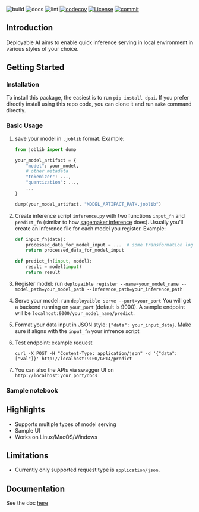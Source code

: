![build](https://github.com/criss-wang/dpai/workflows/build/badge.svg) 
![docs](https://github.com/criss-wang/dpai/workflows/docs/badge.svg) 
![lint](https://github.com/criss-wang/dpai/workflows/lint/badge.svg)
[![codecov](https://codecov.io/gh/Criss-Wang/dpai/graph/badge.svg?token=D73VGZR7NN)](https://codecov.io/gh/Criss-Wang/dpai)
[![License](https://img.shields.io/badge/License-Apache_2.0-blue.svg)](https://opensource.org/licenses/Apache-2.0)
[![commit](https://img.shields.io/github/last-commit/criss-wang/dpai)](https://github.com/criss-wang/dpai/commits/master)

## Introduction
Deployable AI aims to enable quick inference serving in local environment in various styles of your choice.

## Getting Started
### Installation
To install this package, the easiest is to run `pip install dpai`. If you prefer directly install using this repo code, you can clone it and run `make` command directly. 

### Basic Usage
1. save your model in `.joblib` format. Example:

    ```python
    from joblib import dump

    your_model_artifact = {
        "model": your_model,
        # other metadata
        "tokenizer": ...,
        "quantization": ...,
        ...
    }

    dump(your_model_artifact, "MODEL_ARTIFACT_PATH.joblib")
    ```

2. Create inference script `inference.py` with two functions `input_fn` and `predict_fn` (similar to how [sagemaker inference](https://docs.aws.amazon.com/sagemaker/latest/dg/neo-deployment-hosting-services-prerequisites.html) does). Usually you'll create an inference file for each model you register. Example:

    ```python
    def input_fn(data):
        processed_data_for_model_input = ...  # some transformation logic
        return processed_data_for_model_input

    def predict_fn(input, model):
        result = model(input)
        return result
    ```

3. Register model: run `deployaible register --name=your_model_name --model_path=your_model_path --inference_path=your_inference_path`
4. Serve your model: run `deployaible serve --port=your_port`
   You will get a backend running on `your_port` (default is 9000). A sample endpoint will be `localhost:9000/your_model_name/predict`.
5. Format your data input in JSON style: `{"data": your_input_data}`. Make sure it aligns with the `input_fn` your infrence script
6. Test endpoint: example request

    ```shell
    curl -X POST -H "Content-Type: application/json" -d '{"data": ["val"]}' http://localhost:9100/GPT4/predict
    ```

6. You can also the APIs via swagger UI on `http://localhost:your_port/docs`

### Sample notebook


## Highlights
- Supports multiple types of model serving
- Sample UI
- Works on Linux/MacOS/Windows


## Limitations
- Currently only supported request type is `application/json`.

## Documentation
See the doc [here](https://dpai.readthedocs.io/)
